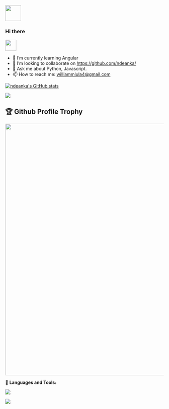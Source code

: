 ## <img src = "https://user-images.githubusercontent.com/63050133/156777293-72a6e681-2582-4a9d-ad92-09d1181d47c7.gif" width = 50px height = 50px>

### Hi there

<img src="https://media.giphy.com/media/hvRJCLFzcasrR4ia7z/giphy.gif" width="35">

<!-- **ndeanka/ndeanka** is a ✨ _special_ ✨ repository because its `README.md` (this file) appears on your GitHub profile. -->

<!-- Here are some ideas to get you started: -->
<!-- - 🔭 I’m currently working on T -->

- 🌱 I’m currently learning Angular
- 👯 I’m looking to collaborate on https://github.com/ndeanka/
- 💬 Ask me about Python, Javascript.
- 📫 How to reach me: williammlula4@gmail.com
  <!-- - 🤔 I’m looking for help with ... -->
  <!-- - 😄 Pronouns: ... -->
  <!-- - ⚡ Fun fact: ... -->

<a href="http://www.github.com/ndeanka"><img src="https://github-readme-stats.vercel.app/api?username=ndeanka&show_icons=true&hide=&count_private=true&theme=transparent&hide_border=false&show_icons=true" alt="ndeanka's GitHub stats" /></a>

<a href="https://github.com/ndeanka/">
  <img align="center" src="https://github-readme-stats.vercel.app/api/top-langs/?username=ndeanka&layout=compact&hide=cmake&langs_count=4&line_height=35&theme=transparent&hide_border=false" />
</a>

<h2>🏆 Github Profile Trophy</h2>
<img width=800 src="https://github-profile-trophy.vercel.app/?username=ndeanka&column=9&theme=onedark&no-frame=false"/>

🌋 **Languages and Tools:**

<a href="#">
    <img src="https://skillicons.dev/icons?i=html,css,bootstrap,javascript,typescript,angular,nodejs,express,mongodb,python,django,git,github,linux" />
  </a>
<br />

![](https://komarev.com/ghpvc/?username=ndeanka)

<!-- <a href="https://www.buymeacoffee.com/abrashema9O"><img src="https://cdn.buymeacoffee.com/buttons/v2/default-yellow.png" width="200" /></a> -->
